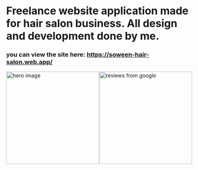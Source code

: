 # Freelance website application made for hair salon business. All design and development done by me.
 ### you can view the site here: https://soween-hair-salon.web.app/
 <div style='display:flex'>
 <img src='https://i.imgur.com/w0gfLDg.png' height='250px' alt='hero image'>
 <img src='https://i.imgur.com/LTqmlz4.png' height='250px' alt='reviews from google'>
</div>
